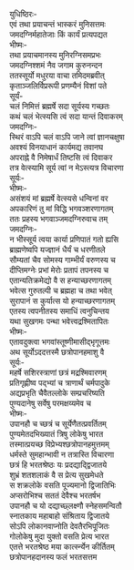 युधिष्ठिरः-  
एवं तथा प्रयाचन्तं भास्करं मुनिसत्तमः  
जमदग्निर्महातेजाः किं कार्यं प्रत्यपद्यत  
भीष्मः-   
तथा प्रयाचमानस्य मुनिरग्निसमप्रभः  
जमदग्निश्शमं नैव जगाम कुरुनन्दन  
ततस्सूर्यो मधुरया वाचा तमिदमब्रवीत्  
कृताञ्जलिर्विप्ररूपी प्रणम्यैनं विशां पते  
सूर्यं-  
चलं निमित्तं ब्रह्मर्षे सदा सूर्यस्य गच्छतः  
कथं चलं भेत्स्यसि त्वं सदा यान्तं दिवाकरम्  
जमदग्निः-   
स्थिरं वाऽपि चलं वाऽपि जाने त्वां ज्ञानचक्षुषा  
अवश्यं विनयाधानं कार्यमद्य तवानघ  
अपराह्ने वै निमेषार्धं तिष्टसि त्वं दिवाकर  
तत्र वेत्स्यामि सूर्य त्वां न मेऽस्त्यत्र विचारणा  
सूर्यः-  
भीष्मः-   
असंशयं मां ब्रह्मर्षे वेत्स्यसे धन्विनां वर  
अपकारिणं तु मां विद्धि भगवञ्शरणागतम्  
ततः प्रहस्य भगवाञ्जमदग्निरुवाच तम्  
जमदग्निः-  
न भीस्सूर्य त्वया कार्या प्रणिपातं गतो ह्यसि  
ब्राह्मणेष्वपि यज्ज्ञानं धैर्यं च धरणीतले  
सौम्यतां चैव सोमस्य गाम्भीर्यं वरुणस्य च  
दीप्तिमग्नेः प्रभां मेरोः प्रतापं तपनस्य च  
एतान्यतिक्रमेद्यो वै स हन्याच्छरणागतम्  
भवेत्स गुरुतल्पी च ब्रह्महा च तथा भवेत्  
सुरापानं स कुर्यात्स यो हन्याच्छरणागतम्  
एतस्य त्वपनीतस्य समाधिं त्वनुचिन्तय  
यथा सुखगमः पन्था भवेत्त्वद्रश्मितापितः  
भीष्मः-  
एतावदुक्त्वा भगवांस्तूष्णीमासीद्भृगूत्तमः  
अथ सूर्योऽददत्तस्मै छत्रोपानहमाशु वै  
सूर्यः-  
महर्षे सशिरस्त्राणां छत्रं मद्रश्मिवारणम्  
प्रतिगृह्णीष्व पद्भ्यां च त्राणार्थं चर्मपादुके  
अद्यप्रभृति चैवैतल्लोके सम्प्रचरिष्यति  
पुण्यदानेषु सर्वेषु परमक्षय्यमेव च  
भीष्मः-  
उपानहौ च च्छत्रं च सूर्येणैतत्प्रवर्तितम्  
पुण्यमेतदभिख्यातं त्रिषु लोकेषु भारत  
तस्मात्प्रयच्छ विप्रेभ्यश्छत्रोपानहमुत्तमम्  
धर्मस्ते सुमहान्भावी न तत्रास्ति विचारणा  
छत्रं हि भरतश्रेष्ठः यः प्रदद्याद्द्विजातये  
शुभ्रं शतशलाकं वै स प्रेत्य सुखमेधते  
स शक्रलोके वसति पूज्यमानो द्विजातिभिः  
अप्सरोभिश्च सततं देवैश्च भरतर्षभ  
उपानहौ च यो दद्याच्छ्लक्ष्णौ स्नेहसमन्वितौ  
स्नातकाय महाबाहो संश्रिताय द्विजातये  
सोऽपि लोकानवाप्नोति देवतैरभिपूजितः  
गोलोकेषु मुदा युक्तो वसति प्रेत्य भारत  
एतत्ते भरतश्रेष्ठ मया कार्त्स्न्येन कीर्तितम्  
छत्रोपानहदानस्य फलं भरतसत्तम   
